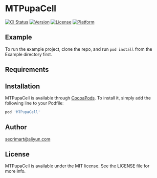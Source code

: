 # MTPupaCell

[![CI Status](http://img.shields.io/travis/rstx_reg@aliyun.com/MTPupaCell.svg?style=flat)](https://travis-ci.org/rstx_reg@aliyun.com/MTPupaCell)
[![Version](https://img.shields.io/cocoapods/v/MTPupaCell.svg?style=flat)](http://cocoapods.org/pods/MTPupaCell)
[![License](https://img.shields.io/cocoapods/l/MTPupaCell.svg?style=flat)](http://cocoapods.org/pods/MTPupaCell)
[![Platform](https://img.shields.io/cocoapods/p/MTPupaCell.svg?style=flat)](http://cocoapods.org/pods/MTPupaCell)

## Example

To run the example project, clone the repo, and run `pod install` from the Example directory first.

## Requirements

## Installation

MTPupaCell is available through [CocoaPods](http://cocoapods.org). To install
it, simply add the following line to your Podfile:

```ruby
pod 'MTPupaCell'
```

## Author

secrimart@aliyun.com

## License

MTPupaCell is available under the MIT license. See the LICENSE file for more info.
